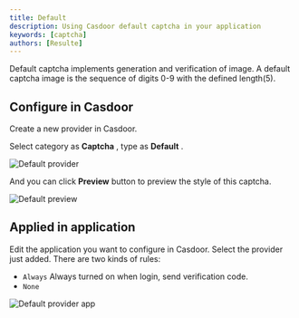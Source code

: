 ```yaml
---
title: Default
description: Using Casdoor default captcha in your application
keywords: [captcha]
authors: [Resulte]
---
```


Default captcha implements generation and verification of image. A default captcha image is the sequence of digits 0-9 with the defined length(5).

## Configure in Casdoor

Create a new provider in Casdoor.

Select category as  **Captcha** , type as  **Default** .

![Default provider](/img/providers/captcha/default_provider.png)

And you can click **Preview** button to preview the style of this captcha.

![Default preview](/img/providers/captcha/default_preview.png)

## Applied in application

Edit the application you want to configure in Casdoor. Select the provider just added. There are two kinds of rules:

- `Always` Always turned on when login, send verification code.
- `None`

![Default provider app](/img/providers/captcha/default_provider_app.png)
